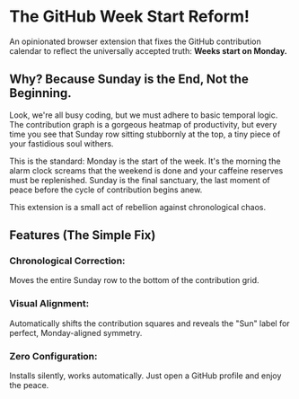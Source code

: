 # The GitHub Week Start Reform!
An opinionated browser extension that fixes the GitHub contribution calendar to reflect the universally accepted truth: **Weeks start on Monday.**

## Why? Because Sunday is the End, Not the Beginning.
Look, we're all busy coding, but we must adhere to basic temporal logic. The contribution graph is a gorgeous heatmap of productivity, but every time you see that Sunday row sitting stubbornly at the top, a tiny piece of your fastidious soul withers.

This is the standard: Monday is the start of the week. It's the morning the alarm clock screams that the weekend is done and your caffeine reserves must be replenished. Sunday is the final sanctuary, the last moment of peace before the cycle of contribution begins anew.

This extension is a small act of rebellion against chronological chaos.

## Features (The Simple Fix)
### Chronological Correction:
Moves the entire Sunday row to the bottom of the contribution grid.
### Visual Alignment:
Automatically shifts the contribution squares and reveals the "Sun" label for perfect, Monday-aligned symmetry.
### Zero Configuration:
Installs silently, works automatically. Just open a GitHub profile and enjoy the peace.
